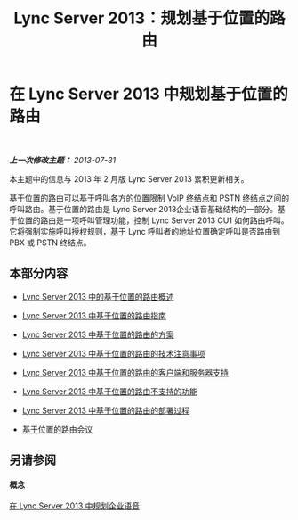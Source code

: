 ﻿---
title: Lync Server 2013：规划基于位置的路由
TOCTitle: 规划基于位置的路由
ms:assetid: bb035924-6b52-4f0f-8e05-b76864fb9ef3
ms:mtpsurl: https://technet.microsoft.com/zh-cn/library/JJ994068(v=OCS.15)
ms:contentKeyID: 52061105
ms.date: 05/19/2016
mtps_version: v=OCS.15
ms.translationtype: HT
---

# 在 Lync Server 2013 中规划基于位置的路由

 

_**上一次修改主题：** 2013-07-31_

本主题中的信息与 2013 年 2 月版 Lync Server 2013 累积更新相关。

基于位置的路由可以基于呼叫各方的位置限制 VoIP 终结点和 PSTN 终结点之间的呼叫路由。基于位置的路由是 Lync Server 2013企业语音基础结构的一部分。基于位置的路由是一项呼叫管理功能，控制 Lync Server 2013 CU1 如何路由呼叫。它将强制实施呼叫授权规则，基于 Lync 呼叫者的地址位置确定呼叫是否路由到 PBX 或 PSTN 终结点。

## 本部分内容

  - [Lync Server 2013 中的基于位置的路由概述](lync-server-2013-overview-of-location-based-routing.md)

  - [Lync Server 2013 中基于位置的路由指南](lync-server-2013-guidance-for-location-based-routing.md)

  - [Lync Server 2013 中基于位置的路由的方案](lync-server-2013-scenarios-for-location-based-routing.md)

  - [Lync Server 2013 中基于位置的路由的技术注意事项](lync-server-2013-technical-considerations-for-location-based-routing.md)

  - [Lync Server 2013 中基于位置的路由的客户端和服务器支持](lync-server-2013-client-and-server-support-for-location-based-routing.md)

  - [Lync Server 2013 中基于位置的路由不支持的功能](lync-server-2013-capabilities-not-supported-by-location-based-routing.md)

  - [Lync Server 2013 中基于位置的路由的部署过程](lync-server-2013-deployment-process-for-location-based-routing.md)

  - [基于位置的路由会议](lync-server-2013-location-based-routing-for-conferencing.md)

## 另请参阅

#### 概念

[在 Lync Server 2013 中规划企业语音](lync-server-2013-planning-for-enterprise-voice.md)

